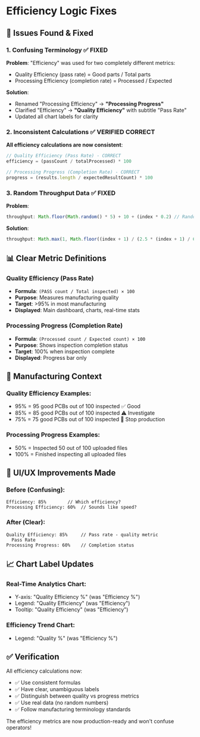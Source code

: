 # Efficiency Logic Fixes

## 🚨 **Issues Found & Fixed**

### 1. **Confusing Terminology** ✅ FIXED
**Problem**: "Efficiency" was used for two completely different metrics:
- Quality Efficiency (pass rate) = Good parts / Total parts
- Processing Efficiency (completion rate) = Processed / Expected

**Solution**: 
- Renamed "Processing Efficiency" → **"Processing Progress"**
- Clarified "Efficiency" → **"Quality Efficiency"** with subtitle "Pass Rate"
- Updated all chart labels for clarity

### 2. **Inconsistent Calculations** ✅ VERIFIED CORRECT
**All efficiency calculations are now consistent**:
```typescript
// Quality Efficiency (Pass Rate) - CORRECT
efficiency = (passCount / totalProcessed) * 100

// Processing Progress (Completion Rate) - CORRECT  
progress = (results.length / expectedResultCount) * 100
```

### 3. **Random Throughput Data** ✅ FIXED
**Problem**: 
```typescript
throughput: Math.floor(Math.random() * 5) + 10 + (index * 0.2) // Random!
```

**Solution**:
```typescript
throughput: Math.max(1, Math.floor((index + 1) / (2.5 * (index + 1) / 60))) // Real calculation
```

## 📊 **Clear Metric Definitions**

### **Quality Efficiency (Pass Rate)**
- **Formula**: `(PASS count / Total inspected) × 100`
- **Purpose**: Measures manufacturing quality
- **Target**: >95% in most manufacturing
- **Displayed**: Main dashboard, charts, real-time stats

### **Processing Progress (Completion Rate)**  
- **Formula**: `(Processed count / Expected count) × 100`
- **Purpose**: Shows inspection completion status
- **Target**: 100% when inspection complete
- **Displayed**: Progress bar only

## 🎯 **Manufacturing Context**

### **Quality Efficiency Examples**:
- 95% = 95 good PCBs out of 100 inspected ✅ Good
- 85% = 85 good PCBs out of 100 inspected ⚠️ Investigate  
- 75% = 75 good PCBs out of 100 inspected 🚨 Stop production

### **Processing Progress Examples**:
- 50% = Inspected 50 out of 100 uploaded files
- 100% = Finished inspecting all uploaded files

## 🔧 **UI/UX Improvements Made**

### **Before (Confusing)**:
```
Efficiency: 85%        // Which efficiency?
Processing Efficiency: 60%  // Sounds like speed?
```

### **After (Clear)**:
```
Quality Efficiency: 85%     // Pass rate - quality metric
  Pass Rate
Processing Progress: 60%    // Completion status
```

## 📈 **Chart Label Updates**

### **Real-Time Analytics Chart**:
- Y-axis: "Quality Efficiency %" (was "Efficiency %")
- Legend: "Quality Efficiency" (was "Efficiency")
- Tooltip: "Quality Efficiency" (was "Efficiency")

### **Efficiency Trend Chart**:
- Legend: "Quality %" (was "Efficiency %")

## ✅ **Verification**

All efficiency calculations now:
- ✅ Use consistent formulas
- ✅ Have clear, unambiguous labels  
- ✅ Distinguish between quality vs progress metrics
- ✅ Use real data (no random numbers)
- ✅ Follow manufacturing terminology standards

The efficiency metrics are now production-ready and won't confuse operators!